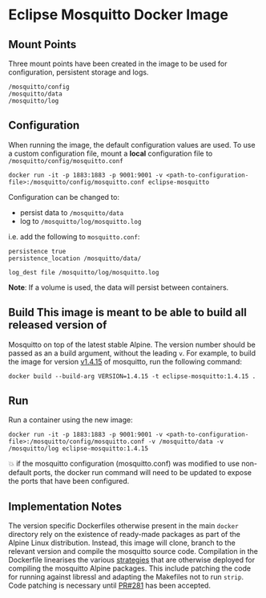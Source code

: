 # Eclipse Mosquitto Docker Image

## Mount Points

Three mount points have been created in the image to be used for configuration, persistent storage and logs.
```
/mosquitto/config
/mosquitto/data
/mosquitto/log
```


## Configuration

When running the image, the default configuration values are used.
To use a custom configuration file, mount a **local** configuration file to `/mosquitto/config/mosquitto.conf`
```console
docker run -it -p 1883:1883 -p 9001:9001 -v <path-to-configuration-file>:/mosquitto/config/mosquitto.conf eclipse-mosquitto
```

Configuration can be changed to:

* persist data to `/mosquitto/data`
* log to `/mosquitto/log/mosquitto.log`

i.e. add the following to `mosquitto.conf`:
```configure
persistence true
persistence_location /mosquitto/data/

log_dest file /mosquitto/log/mosquitto.log
```

**Note**: If a volume is used, the data will persist between containers.

## Build This image is meant to be able to build all released version of
Mosquitto on top of the latest stable Alpine. The version number should be
passed as an a build argument, without the leading `v`. For example, to build
the image for version [v1.4.15] of mosquitto, run the following command:

```console
docker build --build-arg VERSION=1.4.15 -t eclipse-mosquitto:1.4.15 .
```

  [v1.4.15]: https://github.com/eclipse/mosquitto/tree/v1.4.15

## Run
Run a container using the new image:
```console
docker run -it -p 1883:1883 -p 9001:9001 -v <path-to-configuration-file>:/mosquitto/config/mosquitto.conf -v /mosquitto/data -v /mosquitto/log eclipse-mosquitto:1.4.15
```
:boom: if the mosquitto configuration (mosquitto.conf) was modified
to use non-default ports, the docker run command will need to be updated
to expose the ports that have been configured.

## Implementation Notes
The version specific Dockerfiles otherwise present in the main `docker`
directory rely on the existence of ready-made packages as part of the Alpine
Linux distribution. Instead, this image will clone, branch to the relevant
version and compile the mosquitto source code. Compilation in the Dockerfile
linearises the various [strategies] that are otherwise deployed for compiling
the mosquitto Alpine packages. This include patching the code for running
against libressl and adapting the Makefiles not to run `strip`. Code patching is
necessary until [PR#281] has been accepted.

  [strategies]: https://git.alpinelinux.org/cgit/aports/tree/main/mosquitto
  [PR#281]: https://github.com/eclipse/mosquitto/pull/281